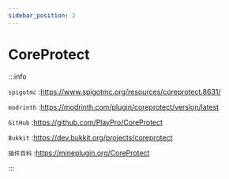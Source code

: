 ```yaml
---
sidebar_position: 2
---
```


# CoreProtect

:::info

`spigotmc` :https://www.spigotmc.org/resources/coreprotect.8631/

`modrinth` :https://modrinth.com/plugin/coreprotect/version/latest

`GitHub` :https://github.com/PlayPro/CoreProtect

`Bukkit` :https://dev.bukkit.org/projects/coreprotect

`插件百科` :https://mineplugin.org/CoreProtect

:::